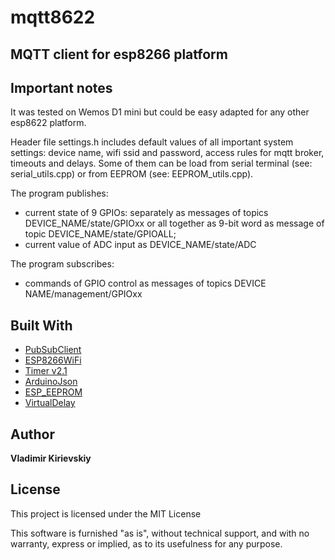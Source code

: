 # mqtt8622

## MQTT client for esp8266 platform

## Important notes

It was tested on Wemos D1 mini but could be easy adapted for any other esp8622 platform.

Header file settings.h includes default values of all important system settings: device name, wifi ssid and password, access rules for mqtt broker, timeouts and delays. Some of them can be load from serial terminal (see: serial_utils.cpp) or from EEPROM (see: EEPROM_utils.cpp).

The program publishes:
- current state of 9 GPIOs: separately as messages of topics DEVICE_NAME/state/GPIOxx or all together as 9-bit word as message of topic DEVICE_NAME/state/GPIOALL;
- current value of ADC input as DEVICE_NAME/state/ADC
  
The program subscribes:
- commands of GPIO control as messages of topics DEVICE NAME/management/GPIOxx

## Built With

* [PubSubClient](https://github.com/knolleary/pubsubclient)
* [ESP8266WiFi](https://github.com/esp8266/Arduino/tree/master/libraries/ESP8266WiFi)
* [Timer v2.1](https://github.com/JChristensen/Timer/tree/v2.1) 
* [ArduinoJson](https://github.com/bblanchon/ArduinoJson) 
* [ESP_EEPROM](https://github.com/jwrw/ESP_EEPROM) 
* [VirtualDelay](https://github.com/avandalen/VirtualDelay)

## Author

**Vladimir Kirievskiy** 

## License

This project is licensed under the MIT License

This software is furnished "as is", without technical support, and with no warranty, express or implied, as to its usefulness for any purpose.
